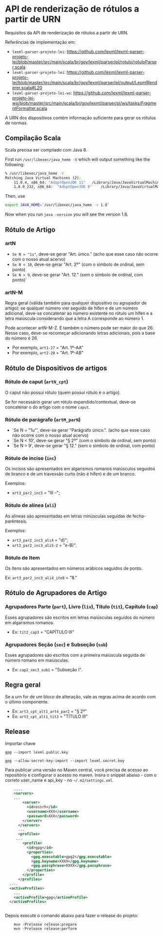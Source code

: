 # API de renderização de rótulos a partir de URN

Requisitos da API de renderização de rótulos a partir de URN.

Referências de implementação em:
- `lexml-parser-projeto-lei`: https://github.com/lexml/lexml-parser-projeto-lei/blob/master/src/main/scala/br/gov/lexml/parser/pl/rotulo/rotuloParser.scala
- `lexml-parser-projeto-lei`: https://github.com/lexml/lexml-parser-projeto-lei/blob/master/src/main/scala/br/gov/lexml/parser/pl/output/LexmlRenderer.scala#L20
- `lexml-parser-projeto-lei-ws`: https://github.com/lexml/lexml-parser-projeto-lei-ws/blob/master/src/main/scala/br/gov/lexml/parser/pl/ws/tasks/FragmentFormatter.scala

A URN dos dispositivos contém informação suficiente para gerar os rótulos de normas. 


## Compilação Scala

Scala precisa ser compilado com Java 8.

First run `/usr/libexec/java_home -V` which will output something like the following:

```sh
% /usr/libexec/java_home -V
Matching Java Virtual Machines (2):
    11.0.4, x86_64:	"AdoptOpenJDK 11"	/Library/Java/JavaVirtualMachines/adoptopenjdk-11.jdk/Contents/Home
    1.8.0_232, x86_64:	"AdoptOpenJDK 8"	/Library/Java/JavaVirtualMachines/adoptopenjdk-8.jdk/Contents/Home
```

Then, use 

```sh
export JAVA_HOME=`/usr/libexec/java_home -v 1.8`
```

Now when you run `java -version` you will see the version 1.8.


## Rótulo de Artigo

### artN 

- `Se N = "1u"`, deve-se gerar "Art. único." (acho que esse caso não ocorre com o nosso atual acervo)
- `Se N < 10`, deve-se gerar "Art. 2º"  (com o símbolo de ordinal, sem ponto)
- `Se N > 9`, deve-se gerar  "Art. 12." (sem o símbolo de ordinal, com ponto)`

### artN-M

Regra geral (válida também para qualquer dispositivo ou agrupador de artigo): se qualquer número vier seguido de hífen e de um número adicional, deve-se concatenar ao número existente no rótulo um hífen e a letra maiúscula considerando que a letra A corresponde ao número 1. 

Pode acontecer  artN-M-Z. E também o número pode ser maior do que 26. Nesse caso, deve-se recomeçar adicionando letras adicionais, pois a base do número é 26. 

- Por exemplo, `art1-27` = "Art. 1º-AA"
- Por exemplo, `art2-28` = "Art. 1º-AB"

## Rótulo de Dispositivos de artigos

### Rótulo de caput (`artN_cpt`)

O caput não possui rótulo (quem possui rótulo é o artigo). 

Se for necessário gerar um rótulo expandido/contextual, deve-se concatenar o do artigo com o nome ``caput``.

### Rótulo de parágrafo (`artM_parN`)

- `Se N = "1u"', deve-se gerar "Parágrafo único.". (acho que esse caso não ocorre com o nosso atual acervo)
- `Se N < 10', deve-se gerar "§ 2º"  (com o símbolo de ordinal, sem ponto)
- `Se N > 9', deve-se gerar  "§ 12." (sem o símbolo de ordinal, com ponto)

### Rótulo de inciso (`inc`)

Os incisos são apresentados em algarismos romanos maiúsculos seguidos de branco e de um travessão curto (não é hífen) e de um branco. 

Exemplos: 
- `art3_par2_inc3` = "III –";   

### Rótulo de alínea (`ali`)

As alíneas são apresentadas em letras minúsculas seguidas de fecha-parêntesis.

Exemplos: 
- `art3_par2_inc3_ali4` = "d)";   
- `art3_par2_inc3_ali5-2` = "e-B)".

### Rótulo de Item

Os itens são apresentados em números arábicos seguidos de ponto.

Ex: `art3_par2_inc3_ali4_ite8` = "8."

## Rótulo de Agrupadores de Artigo

### Agrupadores Parte (`part`), Livro (`liv`), Título (`tit`), Capítulo (`cap`) 

Esses agrupadores são escritos em letras maiúsculas seguidos do número em algarismos romanos.

- Ex: `tit2_cap3` =  "CAPÍTULO III"

### Agrupadores  Seção (`sec`) e Subseção (`sub`) 

Esses agrupadores são escritos com a primeira maiúscula seguida de número romano em maiúsculas.

- Ex: `cap2_sec3_sub1` = "Subseção I".

## Regra geral

Se a urn for de um bloco de alteração, vale as regras acima de acordo com o último componente.

- Ex: `art3_cpt_alt1_art4_par2` = "§ 2º"
- Ex: `art3_cpt_alt1_tit3` =  "TÍTULO III"

## Release

Importar chave

```
gpg --import lexml.public.key

gpg --allow-secret-key-import --import lexml.secret.key
```

Para publicar uma versão no Maven central, você precisa de acesso ao repositório e configurar o acesso
no maven. Insira o snippet abaixo - com o correto user_name e api_key - no `~/.m2/settings.xml`.

```xml
	....
    <servers>
    ...
        <server>
          <id>ossrh</id>
          <username>XXX</username>
          <password>XXX</password>
        </server>
      </servers>
      ...
      <profiles>
     ...
        <profile>
          <id>gpg</id>
          <properties>
            <gpg.executable>gpg2</gpg.executable>
            <gpg.keyname>XXXX</gpg.keyname>
            <gpg.passphrase>XXXX</gpg.passphrase>
          </properties>
        </profile>
      </profiles>
  ....
  <activeProfiles>
    ...
    <activeProfile>gpg</activeProfile>
  </activeProfiles>
        
```

Depois execute o comando abaixo para fazer o release do projeto:

```
    mvn -Prelease release:prepare
    mvn -Prelease release:perform
```
